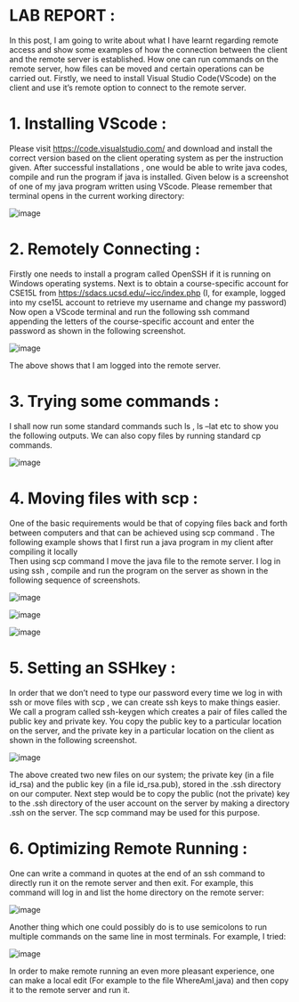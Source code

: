 # LAB REPORT :

In this post, I am going to write about what I have learnt regarding remote access and show some examples of how the  connection between the client and the remote server is established. 
How one can run commands  on the remote server,  how files can be moved and certain operations can be carried out. 
Firstly, we need to install Visual Studio Code(VScode) on the client and use it’s  remote option to connect to the remote server.

# 1. Installing VScode :

Please visit https://code.visualstudio.com/  and download and install the correct version based on the client operating system as per the instruction given.
After successful installations , one would be able to write java codes, compile and run  the program if java is installed.
Given below is a screenshot of one of my java program written using VScode.  Please remember that terminal opens in the current working directory:

![image](https://user-images.githubusercontent.com/97653190/149418552-76011d5a-0039-477e-a034-a9164140124f.png)

# 2. Remotely Connecting :

Firstly one needs to install a program called OpenSSH if  it is running on Windows  operating systems.
Next is to  obtain a course-specific account for CSE15L from 
https://sdacs.ucsd.edu/~icc/index.php
(I, for example, logged into my cse15L account to retrieve my username and change my password)
Now open a VScode terminal and run the following ssh command appending the letters of the course-specific account and enter the password as shown in the following screenshot.

![image](https://user-images.githubusercontent.com/97653190/149418691-de7e49a5-251c-46a9-afe0-c491799a6ed7.png)

The above shows that I am logged into the remote server.

# 3. Trying some commands :

I shall now run some standard commands such ls , ls –lat etc  to show you the following outputs.
We can also copy files by running standard cp commands.

![image](https://user-images.githubusercontent.com/97653190/149418834-4a31204a-b9d1-43a0-a2c8-ddaba77aa200.png)

# 4. Moving files with scp :

One of the basic requirements would be that of copying files back and forth between computers and that can be achieved using scp command .
The following example shows that I first run a java program in my client after compiling it locally  
Then using scp command I move the java file to the remote server. 
I log in using ssh , compile and run the program on the server as shown in the following  sequence of screenshots.

![image](https://user-images.githubusercontent.com/97653190/149418978-580cbfeb-a02c-4e87-8c96-e9bae4572a48.png)

![image](https://user-images.githubusercontent.com/97653190/149419001-00d51a50-7235-460c-a84c-33b6b812e6d9.png)

![image](https://user-images.githubusercontent.com/97653190/149419042-35cba1cd-2755-4a79-812f-4393a33f9260.png)

# 5. Setting an SSHkey :

In order that we don’t need to type our password every time we log in with ssh or move files with scp , we can create ssh keys to make things easier. 
We call a program called ssh-keygen which creates a pair of files called the public key and private key. 
You copy the public key to a particular location on the server, and the private key in a particular location on the client as shown in the following screenshot.

![image](https://user-images.githubusercontent.com/97653190/149419294-24e1da5d-0ddb-4d17-8da9-9558d335d586.png)

The above created two new files on our system; the private key (in a file id_rsa) and the public key (in a file id_rsa.pub), stored in the .ssh directory on our computer.
Next step would be to  copy the public (not the private) key to the .ssh directory of the user account on the server by making a directory .ssh on the server.
The scp command may be used for this purpose.

# 6. Optimizing Remote Running :

One can write a command in quotes at the end of an ssh command to directly run it on the remote server and then exit. 
For example, this command will log in and list the home directory on the remote server:

![image](https://user-images.githubusercontent.com/97653190/149419460-c3bf48b4-ab30-4d5c-b180-298f6827cdde.png)

Another thing which one could possibly do is to use semicolons to run multiple commands on the same line in most terminals. For example, I tried:

![image](https://user-images.githubusercontent.com/97653190/149419513-b625cc21-c0ed-44fb-bd8f-54889da78c97.png)

In order to make remote running an even more pleasant experience, one can make a local edit (For example to the file WhereAmI,java) and then copy it to the remote server and run it.





